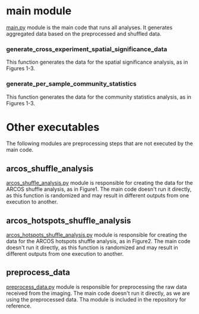 
# main module
[main.py](main.py) module is the main code that runs all analyses.
It generates aggregated data based on the preprocessed and shuffled data.
### generate_cross_experiment_spatial_significance_data 
This function generates the data for the spatial significance analysis, as in Figures 1-3.
### generate_per_sample_community_statistics
This function generates the data for the community statistics analysis, as in Figures 1-3.

# Other executables
The following modules are preprocessing steps that are not executed by the main code.
## arcos_shuffle_analysis
[arcos_shuffle_analysis.py](data_layer%2Farcos%2Farcos_shuffle_analysis.py) module is responsible for creating the data for the ARCOS shuffle analysis, as in Figure1.
The main code doesn't run it directly, as this function is randomized and may result in different outputs from one execution to another.

## arcos_hotspots_shuffle_analysis
[arcos_hotspots_shuffle_analysis.py](data_layer%2Farcos_hotspots_shuffle_analysis.py) module is responsible for creating the data for the ARCOS hotspots shuffle analysis, as in Figure2.
The main code doesn't run it directly, as this function is randomized and may result in different outputs from one execution to another.

## preprocess_data
[preprocess_data.py](data_layer%2Fpreprocess_data.py) module is responsible for preprocessing the raw data received from the imaging.
The main code doesn't run it directly, as we are using the preprocessed data.
Tha module is included in the repository for reference.
